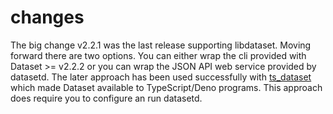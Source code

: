 

# changes

The big change v2.2.1 was the last release supporting libdataset. Moving forward there are two options.
You can either wrap the cli provided with Dataset >= v2.2.2 or you can wrap the JSON API web service provided by datasetd. The later approach has been used successfully with [ts_dataset](https://github.com/caltechlibrary/ts_dataset) which made Dataset available to TypeScript/Deno programs. This approach does require you to configure an run datasetd.

